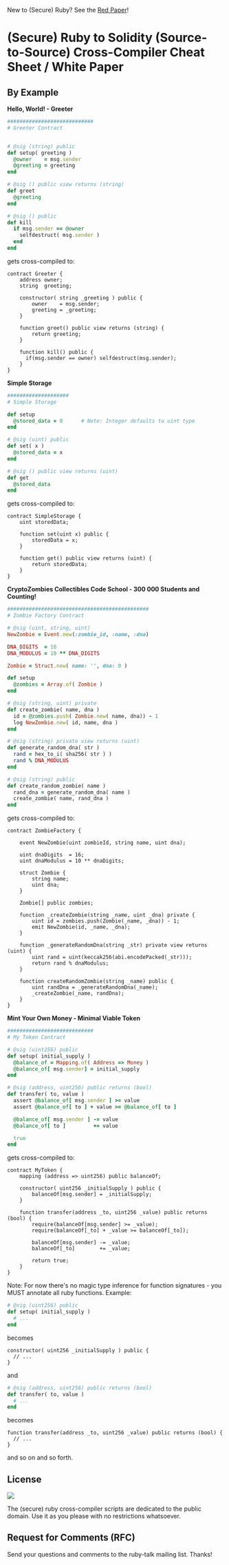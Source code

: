 
New to (Secure) Ruby? See the [Red Paper](https://github.com/s6ruby/redpaper)!


# (Secure) Ruby to Solidity (Source-to-Source) Cross-Compiler Cheat Sheet / White Paper


## By Example


**Hello, World! - Greeter**

``` ruby
############################
# Greeter Contract 


# @sig (string) public
def setup( greeting )
  @owner    = msg.sender
  @greeting = greeting
end

# @sig () public view returns (string)
def greet
  @greeting
end

# @sig () public
def kill
  if msg.sender == @owner
    selfdestruct( msg.sender )
  end
end
```

gets cross-compiled to:

``` solidity
contract Greeter {
    address owner;
    string  greeting;

    constructor( string _greeting ) public {
        owner    = msg.sender;
        greeting = _greeting;
    }

    function greet() public view returns (string) {
        return greeting;
    }

    function kill() public { 
      if(msg.sender == owner) selfdestruct(msg.sender); 
    }
}
```

**Simple Storage**

``` ruby
####################
# Simple Storage

def setup
  @stored_data = 0      # Note: Integer defaults to uint type
end

# @sig (uint) public
def set( x )
  @stored_data = x
end

# @sig () public view returns (uint)
def get
  @stored_data
end
```

gets cross-compiled to:

``` solidity
contract SimpleStorage {
    uint storedData;

    function set(uint x) public {
        storedData = x;
    }

    function get() public view returns (uint) {
        return storedData;
    }
}
```


**CryptoZombies Collectibles Code School - 300 000 Students and Counting!**

``` ruby
##############################################
# Zombie Factory Contract

# @sig (uint, string, uint)
NewZombie = Event.new(:zombie_id, :name, :dna)

DNA_DIGITS  = 16
DNA_MODULUS = 10 ** DNA_DIGITS

Zombie = Struct.new( name: '', dna: 0 )

def setup
  @zombies = Array.of( Zombie )
end

# @sig (string, uint) private
def create_zombie( name, dna )
  id = @zombies.push( Zombie.new( name, dna)) - 1
  log NewZombie.new( id, name, dna )
end

# @sig (string) private view returns (uint) 
def generate_random_dna( str )
  rand = hex_to_i( sha256( str ) )
  rand % DNA_MODULUS
end

# @sig (string) public
def create_random_zombie( name ) 
  rand_dna = generate_random_dna( name )
  create_zombie( name, rand_dna )
end
```

gets cross-compiled to:


``` solidity
contract ZombieFactory {

    event NewZombie(uint zombieId, string name, uint dna);

    uint dnaDigits  = 16;
    uint dnaModulus = 10 ** dnaDigits;

    struct Zombie {
        string name;
        uint dna;
    }

    Zombie[] public zombies;

    function _createZombie(string _name, uint _dna) private {
        uint id = zombies.push(Zombie(_name, _dna)) - 1;
        emit NewZombie(id, _name, _dna);
    } 

    function _generateRandomDna(string _str) private view returns (uint) {
        uint rand = uint(keccak256(abi.encodePacked(_str)));
        return rand % dnaModulus;
    }

    function createRandomZombie(string _name) public {
        uint randDna = _generateRandomDna(_name);
        _createZombie(_name, randDna);
    }
}
```


**Mint Your Own Money - Minimal Viable Token**

``` ruby
############################
# My Token Contract

# @sig (uint256) public
def setup( initial_supply )
  @balance_of = Mapping.of( Address => Money )
  @balance_of[ msg.sender] = initial_supply
end

# @sig (address, uint256) public returns (bool)
def transfer( to, value )
  assert @balance_of[ msg.sender ] >= value
  assert @balance_of[ to ] + value >= @balance_of[ to ]

  @balance_of[ msg.sender ] -= value
  @balance_of[ to ]         += value

  true
end
```

gets cross-compiled to:

``` solidity
contract MyToken {
    mapping (address => uint256) public balanceOf;

    constructor( uint256 _initialSupply ) public {
        balanceOf[msg.sender] = _initialSupply;
    }

    function transfer(address _to, uint256 _value) public returns (bool) {
        require(balanceOf[msg.sender] >= _value);
        require(balanceOf[_to] + _value >= balanceOf[_to]);

        balanceOf[msg.sender] -= _value;
        balanceOf[_to]        += _value;
        
        return true;
    }
}
```

Note: For now there's no magic type inference for function signatures -
you MUST annotate all ruby functions.
Example:

``` ruby
# @sig (uint256) public
def setup( initial_supply ) 
  # ...
end
```

becomes

``` solidity
constructor( uint256 _initialSupply ) public {
  // ...
}
```

and

``` ruby
# @sig (address, uint256) public returns (bool)
def transfer( to, value )
  # ...
end
```

becomes

``` solidity
function transfer(address _to, uint256 _value) public returns (bool) {
  // ...
}
```

and so on and so forth.





## License

![](https://publicdomainworks.github.io/buttons/zero88x31.png)

The (secure) ruby cross-compiler scripts are dedicated to the public domain.
Use it as you please with no restrictions whatsoever.


## Request for Comments (RFC)

Send your questions and comments to the ruby-talk mailing list. Thanks!


